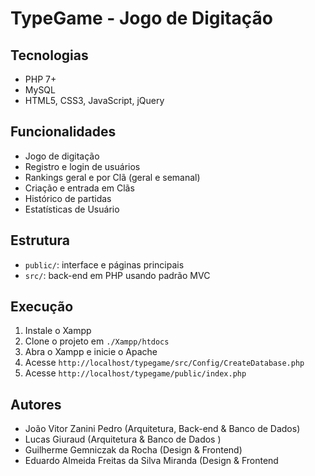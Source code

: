 # TypeGame - Jogo de Digitação

## Tecnologias
- PHP 7+
- MySQL
- HTML5, CSS3, JavaScript, jQuery

## Funcionalidades
- Jogo de digitação
- Registro e login de usuários
- Rankings geral e por Clã (geral e semanal)
- Criação e entrada em Clãs
- Histórico de partidas
- Estatísticas de Usuário

## Estrutura
- `public/`: interface e páginas principais
- `src/`: back-end em PHP usando padrão MVC

## Execução
1. Instale o Xampp
2. Clone o projeto em `./Xampp/htdocs`
3. Abra o Xampp e inicie o Apache
4. Acesse `http://localhost/typegame/src/Config/CreateDatabase.php`
5. Acesse `http://localhost/typegame/public/index.php`

## Autores
- João Vitor Zanini Pedro (Arquitetura, Back-end & Banco de Dados)
- Lucas Giuraud (Arquitetura & Banco de Dados )
- Guilherme Gemniczak da Rocha (Design & Frontend)
- Eduardo Almeida Freitas da Silva Miranda (Design & Frontend
